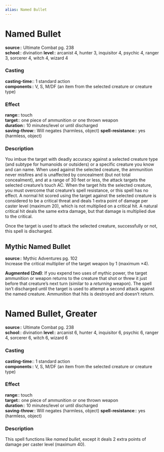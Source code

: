 ```yaml
---
alias: Named Bullet
---
```


# Named Bullet 

**source**:: Ultimate Combat pg. 238  
**school**:: divination
**level**:: arcanist 4, hunter 3, inquisitor 4, psychic 4, ranger 3, sorcerer 4, witch 4, wizard 4

### Casting 

**casting-time**:: 1 standard action  
**components**:: V, S, M/DF (an item from the selected creature or creature type)

### Effect 

**range**:: touch  
**target**:: one piece of ammunition or one thrown weapon  
**duration**:: 10 minutes/level or until discharged  
**saving-throw**:: Will negates (harmless, object)
**spell-resistance**:: yes (harmless, object)

### Description 

You imbue the target with deadly accuracy against a selected creature type (and subtype for humanoids or outsiders) or a specific creature you know and can name. When used against the selected creature, the ammunition never misfires and is unaffected by concealment (but not total concealment), and at a range of 30 feet or less, the attack targets the selected creature’s touch AC. When the target hits the selected creature, you must overcome that creature’s spell resistance, or this spell has no effect. A normal hit scored using the target against the selected creature is considered to be a critical threat and deals 1 extra point of damage per caster level (maximum 20), which is not multiplied on a critical hit. A natural critical hit deals the same extra damage, but that damage is multiplied due to the critical.  
  
Once the target is used to attack the selected creature, successfully or not, this spell is discharged.

## Mythic Named Bullet 

**source**:: Mythic Adventures pg. 102  
Increase the critical multiplier of the target weapon by 1 (maximum ×4).  
  
**Augmented (2nd)**: If you expend two uses of mythic power, the target ammunition or weapon returns to the creature that shot or threw it just before that creature’s next turn (similar to a *returning* weapon). The spell isn’t discharged until the target is used to attempt a second attack against the named creature. Ammunition that hits is destroyed and doesn’t return.

# Named Bullet, Greater 

**source**:: Ultimate Combat pg. 238  
**school**:: divination
**level**:: arcanist 6, hunter 4, inquisitor 6, psychic 6, ranger 4, sorcerer 6, witch 6, wizard 6

### Casting 

**casting-time**:: 1 standard action  
**components**:: V, S, M/DF (an item from the selected creature or creature type)

### Effect 

**range**:: touch  
**target**:: one piece of ammunition or one thrown weapon  
**duration**:: 10 minutes/level or until discharged  
**saving-throw**:: Will negates (harmless, object)
**spell-resistance**:: yes (harmless, object)

### Description 

This spell functions like *named bullet*, except it deals 2 extra points of damage per caster level (maximum 40).
